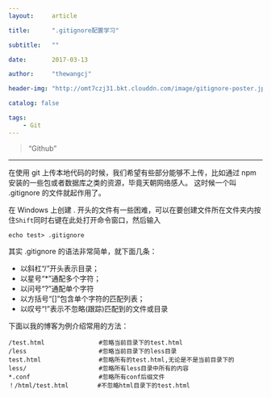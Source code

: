 ```yaml
---
layout:     article

title:      ".gitignore配置学习"

subtitle:   ""

date:       2017-03-13

author:     "thewangcj"

header-img: "http://omt7czj31.bkt.clouddn.com/image/gitignore-poster.jpg"

catalog: false

tags:
    - Git
---
```


> “Github”

---
在使用 git 上传本地代码的时候，我们希望有些部分能够不上传，比如通过 npm 安装的一些包或者数据库之类的资源，毕竟天朝网络感人。
这时候一个叫 .gitignore 的文件就起作用了。

在 Windows 上创建 . 开头的文件有一些困难，可以在要创建文件所在文件夹内按住`Shift`同时右键在此处打开命令窗口，然后输入
<pre><code lass="plaintext">echo test> .gitignore</code></pre>

其实 .gitignore 的语法非常简单，就下面几条：
* 以斜杠“/”开头表示目录；
* 以星号“*”通配多个字符；
* 以问号“?”通配单个字符
* 以方括号“[]”包含单个字符的匹配列表；
* 以叹号“!”表示不忽略(跟踪)匹配到的文件或目录

下面以我的博客为例介绍常用的方法：
<pre><code>/test.html               #忽略当前目录下的test.html
/less                    #忽略当前目录下的less目录
test.html                #忽略所有的test.html,无论是不是当前目录下的
less/                    #忽略所有less目录中所有的内容
*.conf                   #忽略所有conf后缀文件
！/html/test.html        #不忽略html目录下的test.html
</code></pre>